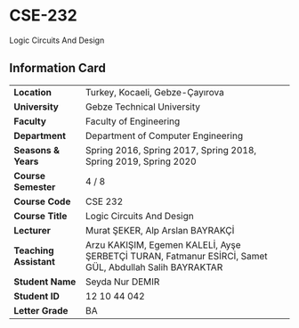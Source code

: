 # CSE-232
Logic Circuits And Design

## Information Card
| | |
| --- | --- |
| **Location** | Turkey, Kocaeli, Gebze-Çayırova |
| **University** | Gebze Technical University |
| **Faculty** | Faculty of Engineering |
| **Department** | Department of Computer Engineering |
| **Seasons & Years** | Spring 2016, Spring 2017, Spring 2018, Spring 2019, Spring 2020 |
| **Course Semester** | 4 / 8 |
| **Course Code** | CSE 232 |
| **Course Title** | Logic Circuits And Design |
| **Lecturer** | Murat ŞEKER, Alp Arslan BAYRAKÇİ |
| **Teaching Assistant** |  Arzu KAKIŞIM, Egemen KALELİ, Ayşe ŞERBETÇİ TURAN, Fatmanur ESİRCİ, Samet GÜL, Abdullah Salih BAYRAKTAR |
| **Student Name** | Seyda Nur DEMIR |
| **Student ID** | 12 10 44 042 |
| **Letter Grade** | BA |
